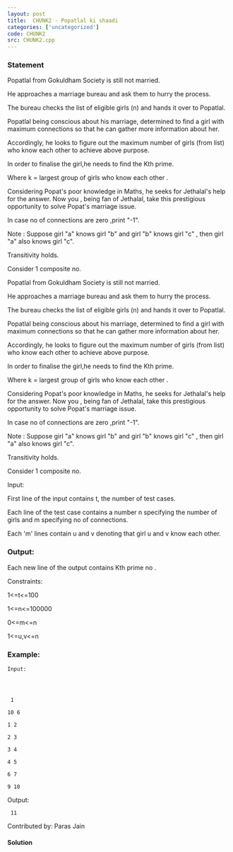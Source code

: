 ```yaml
---
layout: post
title:  CHUNK2 - Popatlal ki shaadi
categories: ['uncategorized']
code: CHUNK2
src: CHUNK2.cpp
---
```


### **Statement**

  

Popatlal from Gokuldham Society is still not married.

He approaches a marriage bureau and ask them to hurry the process.

The bureau checks the list of eligible girls (n) and hands it over to
Popatlal.

Popatlal being conscious about his marriage, determined to find a girl with
maximum connections so that he can gather more information about her.

Accordingly, he looks to figure out the maximum number of girls (from list)
who know each other to achieve above purpose.

In order to finalise the girl,he needs to find the Kth prime.

Where k = largest group of girls who know each other .

Considering Popat's poor knowledge in Maths, he seeks for Jethalal's help for
the answer. Now you , being fan of Jethalal, take this prestigious opportunity
to solve Popat's marriage issue.

In case no of connections are zero ,print "-1".

Note : Suppose girl "a" knows girl "b" and girl "b" knows girl "c" , then girl
"a" also knows girl "c".

Transitivity holds.

Consider 1 composite no.

Popatlal from Gokuldham Society is still not married.

He approaches a marriage bureau and ask them to hurry the process.

The bureau checks the list of eligible girls (n) and hands it over to
Popatlal.

Popatlal being conscious about his marriage, determined to find a girl with
maximum connections so that he can gather more information about her.

Accordingly, he looks to figure out the maximum number of girls (from list)
who know each other to achieve above purpose.

In order to finalise the girl,he needs to find the Kth prime.

Where k = largest group of girls who know each other .

Considering Popat's poor knowledge in Maths, he seeks for Jethalal's help for
the answer. Now you , being fan of Jethalal, take this prestigious opportunity
to solve Popat's marriage issue.

In case no of connections are zero ,print "-1".

Note : Suppose girl "a" knows girl "b" and girl "b" knows girl "c" , then girl
"a" also knows girl "c".

Transitivity holds.

Consider 1 composite no.

  

Input:

First line of the input contains t, the number of test cases.

Each line of the test case contains a number n specifying the number of girls
and m specifying no of connections.

Each 'm' lines contain u and v denoting that girl u and v know each other.

  

### Output:

Each new line of the output contains Kth prime no .

  


Constraints:

1<=t<=100

1<=n<=100000

0<=m<=n

1<=u,v<=n

  


###  Example:

    
    
    Input:
    
    
    
     1
    10 6
    1 2
    2 3
    3 4
    4 5
    6 7
    9 10

Output:

    
    
     11

Contributed by: Paras Jain



#### **Solution**



